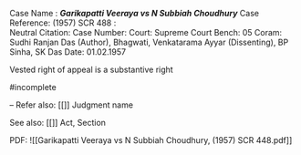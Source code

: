Case Name : ***Garikapatti Veeraya vs N Subbiah Choudhury***
Case Reference: (1957) SCR 488 :  
Neutral Citation:
Case Number: 
Court: Supreme Court
Bench: 05
Coram: Sudhi Ranjan Das (Author), Bhagwati, Venkatarama Ayyar (Dissenting), BP Sinha, SK Das
Date: 01.02.1957

Vested right of appeal is a substantive right 

#incomplete 



–
Refer also:
[[]]
Judgment name

See also:
[[]] 
Act, Section

PDF:
![[Garikapatti Veeraya vs N Subbiah Choudhury, (1957) SCR 448.pdf]]